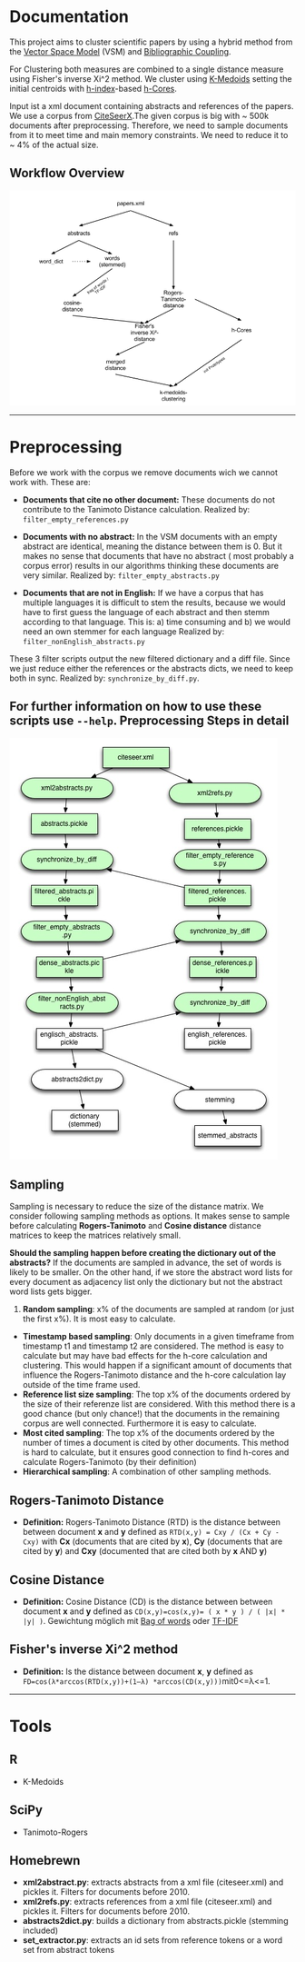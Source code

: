 Documentation
=============

This project aims to cluster scientific papers by using a hybrid method from the [Vector Space Model](http://en.wikipedia.org/wiki/Vector_space_model) (VSM) and [Bibliographic Coupling](http://en.wikipedia.org/wiki/Bibliographic_coupling). 

For Clustering both measures are combined to a single distance measure using Fisher's inverse Xi^2 method. We cluster using [K-Medoids](http://en.wikipedia.org/wiki/K-medoids) setting the initial centroids with [h-index](http://en.wikipedia.org/wiki/H-index)-based [h-Cores](http://link.springer.com/article/10.1007%2Fs11192-012-0639-3). 

Input ist a xml document containing abstracts and references of the papers. We use a corpus from  [CiteSeerX](http://citeseerx.ist.psu.edu/index).The given corpus is big with ~ 500k documents after preprocessing. Therefore, we need to sample documents from it to meet time and main memory constraints. We need to reduce it to ~ 4% of the actual size.

Workflow Overview
-----------------
![Workflow Diagram](https://github.com/gessulat/txt_mining/blob/master/hybrid_clustering_flow.png?raw=true)


------------------------------------



Preprocessing
=============
Before we work with the corpus we remove documents wich we cannot work with. These are:

* __Documents that cite no other document:__ These documents do not contribute to the Tanimoto Distance calculation. Realized by: ``filter_empty_references.py``

* __Documents with no abstract:__ In the VSM documents with an empty abstract are identical, meaning the distance between them is 0. But it makes no sense that documents that have no abstract ( most probably a corpus error) results in our algorithms thinking these documents are very similar. Realized by: ``filter_empty_abstracts.py``

* __Documents that are not in English:__ If we have a corpus that has multiple languages it is difficult to stem the results, because we would have to first guess the language of each abstract and then stemm according to that language. This is:
  a) time consuming and
  b) we would need an own stemmer for each language
Realized by: ``filter_nonEnglish_abstracts.py``

These 3 filter scripts output the new filtered dictionary and a diff file. Since we just reduce either the references or the abstracts dicts, we need to keep both in sync. Realized by: ``synchronize_by_diff.py``.

For further information on how to use these scripts use ``--help``.
Preprocessing Steps in detail
----

![Workflow Diagram](https://github.com/gessulat/txt_mining/blob/master/preprocessing_diagram.jpg?raw=true)



Sampling
--------
Sampling is necessary to reduce the size of the distance matrix. We consider following sampling methods as options. It makes sense to sample before calculating __Rogers-Tanimoto__ and __Cosine distance__ distance matrices to keep the matrices relatively small.

__Should the sampling happen before creating the dictionary out of the abstracts?__ If the documents are sampled in advance, the set of words is likely to be smaller. On the other hand, if we store the abstract word lists for every document as adjacency list only the dictionary but not the abstract word lists gets bigger. 


1. __Random sampling__: x% of the documents are sampled at random (or just the first x%). It is most easy to calculate.
* __Timestamp based sampling__: Only documents in a given timeframe from timestamp t1 and timestamp t2 are considered. The method is easy to calculate but may have bad effects for the h-core calculation and clustering. This would happen if a significant amount of documents that influence the Rogers-Tanimoto distance and the h-core calculation lay outside of the time frame used. 
* __Reference list size sampling__: The top x% of the documents ordered by the size of their referenze list are considered. With this method there is a good chance (but only chance!) that the documents in the remaining corpus are well connected. Furthermore it is easy to calculate.
* __Most cited sampling__: The top x% of the documents ordered by the number of times a document is cited by other documents. This method is hard to calculate, but it ensures good connection to find h-cores and calculate Rogers-Tanimoto (by their definition)
*  __Hierarchical sampling__: A combination of other sampling methods.



Rogers-Tanimoto Distance
------------------------
* __Definition:__ Rogers-Tanimoto Distance (RTD) is the distance between between document __x__ and __y__ defined as ``RTD(x,y) = Cxy / (Cx + Cy - Cxy)`` with __Cx__ (documents that are cited by __x__), __Cy__ (documents that are cited by __y__) and __Cxy__ (documented that are cited both by __x__ AND __y__)


Cosine Distance
---------------
* __Definition:__ Cosine Distance (CD) is the distance between between document __x__ and __y__ defined as ``CD(x,y)=cos(x,y)= ( x * y ) / ( |x| * |y| )``. Gewichtung möglich mit [Bag of words](http://en.wikipedia.org/wiki/Bag-of-words_model) oder [TF-IDF](http://en.wikipedia.org/wiki/Tf%E2%80%93idf)

Fisher's inverse Xi^2 method
----------------------------
* __Definition:__ Is the distance between document __x__, __y__ defined as ``FD=cos(λ*arccos(RTD(x,y))+(1–λ) *arccos(CD(x,y)))``mit0<=λ<=1.


---------------------------------


Tools
=====
R
-
* K-Medoids



SciPy
-----
* Tanimoto-Rogers


Homebrewn
---------

*	__xml2abstract.py__: extracts abstracts from a xml file (citeseer.xml) and pickles it. Filters for documents before 2010.
*	__xml2refs.py__: extracts references from a xml file (citeseer.xml) and pickles it. Filters for documents before 2010.
*	__abstracts2dict.py__: builds a dictionary from abstracts.pickle (stemming included)
*	__set_extractor.py__: extracts an id sets from reference tokens or a word set from abstract tokens






